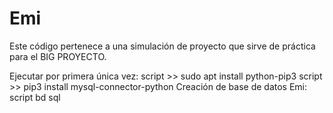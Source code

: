 # Emi
Este código pertenece a una simulación de proyecto que sirve de práctica para el BIG PROYECTO.

Ejecutar por primera única vez: 
	script >> sudo apt install python-pip3
	script >> pip3 install mysql-connector-python
Creación de base de datos Emi:
	script bd sql
